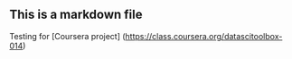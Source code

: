 ## This is a markdown file

Testing for [Coursera project] (https://class.coursera.org/datascitoolbox-014) 